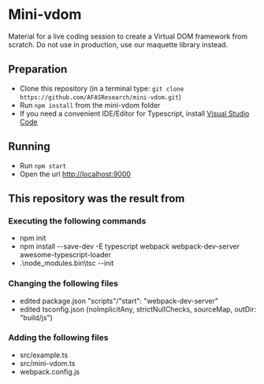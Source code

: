 # Mini-vdom
Material for a live coding session to create a Virtual DOM framework from scratch. Do not use in production, use our maquette library instead.

## Preparation
- Clone this repository (in a terminal type: `git clone https://github.com/AFASResearch/mini-vdom.git`)
- Run `npm install` from the mini-vdom folder
- If you need a convenient IDE/Editor for Typescript, install [Visual Studio Code](https://code.visualstudio.com/)

## Running
- Run `npm start`
- Open the url [http://localhost:9000](http://localhost:9000)


## This repository was the result from

### Executing the following commands
- npm init
- npm install --save-dev -E typescript webpack webpack-dev-server awesome-typescript-loader
- .\node_modules\.bin\tsc --init

### Changing the following files
- edited package.json "scripts"/"start": "webpack-dev-server"
- edited tsconfig.json (noImplicitAny, strictNullChecks, sourceMap, outDir: "build/js")

### Adding the following files
- src/example.ts
- src/mini-vdom.ts
- webpack.config.js

